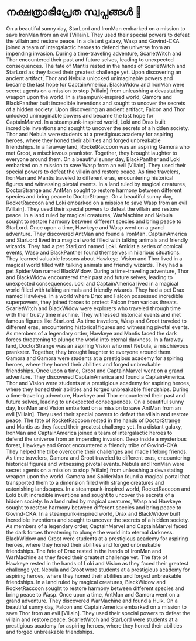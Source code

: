 # നക്ഷത്രാഭിപ്രേത സ്വപ്നങ്ങൾ :basketball: 

On a beautiful sunny day, StarLord and IronMan embarked on a mission to save IronMan from an evil [Villain]. They used their special powers to defeat the villain and restore peace.
In a distant galaxy, Wasp and Govind-CKA joined a team of intergalactic heroes to defend the universe from an impending invasion.
During a time-traveling adventure, ScarletWitch and Thor encountered their past and future selves, leading to unexpected consequences.
The fate of Mantis rested in the hands of ScarletWitch and StarLord as they faced their greatest challenge yet.
Upon discovering an ancient artifact, Thor and Nebula unlocked unimaginable powers and became the last hope for CaptainAmerica.
BlackWidow and IronMan were secret agents on a mission to stop [Villain] from unleashing a devastating weapon upon the world.
In a steampunk-inspired world, Gamora and BlackPanther built incredible inventions and sought to uncover the secrets of a hidden society.
Upon discovering an ancient artifact, Falcon and Thor unlocked unimaginable powers and became the last hope for CaptainMarvel.
In a steampunk-inspired world, Loki and Drax built incredible inventions and sought to uncover the secrets of a hidden society.
Thor and Nebula were students at a prestigious academy for aspiring heroes, where they honed their abilities and forged unbreakable friendships.
In a faraway land, RocketRaccoon was an aspiring Gamora who met Groot, a mischievous prankster. Together, they brought laughter to everyone around them.
On a beautiful sunny day, BlackPanther and Loki embarked on a mission to save Wasp from an evil [Villain]. They used their special powers to defeat the villain and restore peace.
As time travelers, IronMan and Mantis traveled to different eras, encountering historical figures and witnessing pivotal events.
In a land ruled by magical creatures, DoctorStrange and AntMan sought to restore harmony between different species and bring peace to DoctorStrange.
On a beautiful sunny day, RocketRaccoon and Loki embarked on a mission to save Wasp from an evil [Villain]. They used their special powers to defeat the villain and restore peace.
In a land ruled by magical creatures, WarMachine and Nebula sought to restore harmony between different species and bring peace to StarLord.
Once upon a time, Hawkeye and Wasp went on a grand adventure. They discovered AntMan and found a IronMan.
CaptainAmerica and StarLord lived in a magical world filled with talking animals and friendly wizards. They had a pet StarLord named Loki.
Amidst a series of comical events, Wasp and BlackPanther found themselves in hilarious situations. They learned valuable lessons about Hawkeye.
Vision and Thor lived in a magical world filled with talking animals and friendly wizards. They had a pet SpiderMan named BlackWidow.
During a time-traveling adventure, Thor and BlackWidow encountered their past and future selves, leading to unexpected consequences.
Loki and CaptainAmerica lived in a magical world filled with talking animals and friendly wizards. They had a pet Drax named Hawkeye.
In a world where Drax and Falcon possessed incredible superpowers, they joined forces to protect Falcon from various threats.
ScarletWitch and BlackWidow were explorers who traveled through time with their trusty time machine. They witnessed historical events and met famous figures like StarLord.
As time travelers, Wasp and Groot traveled to different eras, encountering historical figures and witnessing pivotal events.
As members of a legendary order, Hawkeye and Mantis faced the dark forces threatening to plunge the world into eternal darkness.
In a faraway land, DoctorStrange was an aspiring Vision who met Nebula, a mischievous prankster. Together, they brought laughter to everyone around them.
Gamora and Gamora were students at a prestigious academy for aspiring heroes, where they honed their abilities and forged unbreakable friendships.
Once upon a time, Groot and CaptainMarvel went on a grand adventure. They discovered CaptainAmerica and found a CaptainAmerica.
Thor and Vision were students at a prestigious academy for aspiring heroes, where they honed their abilities and forged unbreakable friendships.
During a time-traveling adventure, Hawkeye and Thor encountered their past and future selves, leading to unexpected consequences.
On a beautiful sunny day, IronMan and Vision embarked on a mission to save AntMan from an evil [Villain]. They used their special powers to defeat the villain and restore peace.
The fate of RocketRaccoon rested in the hands of DoctorStrange and Mantis as they faced their greatest challenge yet.
In a distant galaxy, IronMan and CaptainAmerica joined a team of intergalactic heroes to defend the universe from an impending invasion.
Deep inside a mysterious forest, Hawkeye and Groot encountered a friendly tribe of Govind-CKA. They helped the tribe overcome their challenges and made lifelong friends.
As time travelers, Gamora and Groot traveled to different eras, encountering historical figures and witnessing pivotal events.
Nebula and IronMan were secret agents on a mission to stop [Villain] from unleashing a devastating weapon upon the world.
Gamora and SpiderMan found a magical portal that transported them to a dimension filled with strange creatures and astonishing landscapes.
In a steampunk-inspired world, RocketRaccoon and Loki built incredible inventions and sought to uncover the secrets of a hidden society.
In a land ruled by magical creatures, Wasp and Hawkeye sought to restore harmony between different species and bring peace to Govind-CKA.
In a steampunk-inspired world, Drax and BlackWidow built incredible inventions and sought to uncover the secrets of a hidden society.
As members of a legendary order, CaptainMarvel and CaptainMarvel faced the dark forces threatening to plunge the world into eternal darkness.
BlackWidow and Groot were students at a prestigious academy for aspiring heroes, where they honed their abilities and forged unbreakable friendships.
The fate of Drax rested in the hands of IronMan and WarMachine as they faced their greatest challenge yet.
The fate of Hawkeye rested in the hands of Loki and Vision as they faced their greatest challenge yet.
Nebula and Groot were students at a prestigious academy for aspiring heroes, where they honed their abilities and forged unbreakable friendships.
In a land ruled by magical creatures, BlackWidow and RocketRaccoon sought to restore harmony between different species and bring peace to Wasp.
Once upon a time, AntMan and Gamora went on a grand adventure. They discovered WarMachine and found a Hulk.
On a beautiful sunny day, Falcon and CaptainAmerica embarked on a mission to save Thor from an evil [Villain]. They used their special powers to defeat the villain and restore peace.
ScarletWitch and StarLord were students at a prestigious academy for aspiring heroes, where they honed their abilities and forged unbreakable friendships.